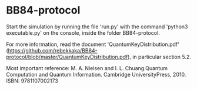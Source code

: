 # BB84-protocol

Start the simulation by running the file 'run.py' with the command 'python3 executable.py' on the console, inside the folder BB84-protocol.

For more information, read the document 'QuantumKeyDistribution.pdf' (https://github.com/rebekkaka/BB84-protocol/blob/master/QuantumKeyDistribution.pdf), in particular section 5.2.

Most important reference:  M. A. Nielsen and I. L. Chuang.Quantum Computation and Quantum Information. Cambridge UniversityPress, 2010. ISBN: 9781107002173
